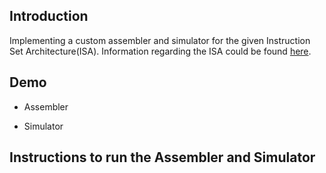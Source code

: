 ## Introduction

Implementing a custom assembler and simulator for the given Instruction Set Architecture(ISA). Information regarding the ISA could be found [here]().

## Demo

* Assembler


* Simulator


## Instructions to run the Assembler and Simulator

